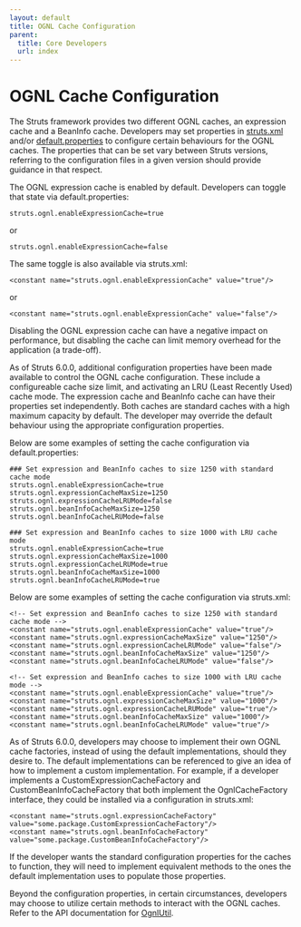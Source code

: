 ```yaml
---
layout: default
title: OGNL Cache Configuration
parent:
  title: Core Developers
  url: index
---
```


# OGNL Cache Configuration

The Struts framework provides two different OGNL caches, an expression cache and a BeanInfo cache.
Developers may set properties in [struts.xml](struts-xml) and/or [default.properties](default-properties) to 
configure certain behaviours for the OGNL caches.  The properties that can be set vary between Struts 
versions, referring to the configuration files in a given version should provide guidance in that respect.

The OGNL expression cache is enabled by default.  Developers can toggle that state via default.properties:
```
struts.ognl.enableExpressionCache=true
```
or
```
struts.ognl.enableExpressionCache=false
```
The same toggle is also available via struts.xml:
```
<constant name="struts.ognl.enableExpressionCache" value="true"/>
```
or
```
<constant name="struts.ognl.enableExpressionCache" value="false"/>
```

Disabling the OGNL expression cache can have a negative impact on performance, but 
disabling the cache can limit memory overhead for the application (a trade-off).

As of Struts 6.0.0, additional configuration properties have been made available to control the
OGNL cache configuration.  These include a configureable cache size limit, and activating
an LRU (Least Recently Used) cache mode.  The expression cache and BeanInfo cache can have
their properties set independently.  Both caches are standard caches with a high maximum
capacity by default.  The developer may override the default behaviour using the 
appropriate configuration properties.

Below are some examples of setting the cache configuration via default.properties:
```
### Set expression and BeanInfo caches to size 1250 with standard cache mode
struts.ognl.enableExpressionCache=true
struts.ognl.expressionCacheMaxSize=1250
struts.ognl.expressionCacheLRUMode=false
struts.ognl.beanInfoCacheMaxSize=1250
struts.ognl.beanInfoCacheLRUMode=false
```
```
### Set expression and BeanInfo caches to size 1000 with LRU cache mode
struts.ognl.enableExpressionCache=true
struts.ognl.expressionCacheMaxSize=1000
struts.ognl.expressionCacheLRUMode=true
struts.ognl.beanInfoCacheMaxSize=1000
struts.ognl.beanInfoCacheLRUMode=true
```

Below are some examples of setting the cache configuration via struts.xml:
```
<!-- Set expression and BeanInfo caches to size 1250 with standard cache mode -->
<constant name="struts.ognl.enableExpressionCache" value="true"/>
<constant name="struts.ognl.expressionCacheMaxSize" value="1250"/>
<constant name="struts.ognl.expressionCacheLRUMode" value="false"/>
<constant name="struts.ognl.beanInfoCacheMaxSize" value="1250"/>
<constant name="struts.ognl.beanInfoCacheLRUMode" value="false"/>
```
```
<!-- Set expression and BeanInfo caches to size 1000 with LRU cache mode -->
<constant name="struts.ognl.enableExpressionCache" value="true"/>
<constant name="struts.ognl.expressionCacheMaxSize" value="1000"/>
<constant name="struts.ognl.expressionCacheLRUMode" value="true"/>
<constant name="struts.ognl.beanInfoCacheMaxSize" value="1000"/>
<constant name="struts.ognl.beanInfoCacheLRUMode" value="true"/>
```

As of Struts 6.0.0, developers may choose to implement their own OGNL cache factories,
instead of using the default implementations, should they desire to.  The default 
implementations can be referenced to give an idea of how to implement a custom implementation.
For example, if a developer implements a CustomExpressionCacheFactory and CustomBeanInfoCacheFactory 
that both implement the OgnlCacheFactory interface, they could be installed via
a configuration in struts.xml:
```
<constant name="struts.ognl.expressionCacheFactory" value="some.package.CustomExpressionCacheFactory"/>
<constant name="struts.ognl.beanInfoCacheFactory" value="some.package.CustomBeanInfoCacheFactory"/>
```
If the developer wants the standard configuration properties for the caches to function, they will need
to implement equivalent methods to the ones the default implementation uses to populate those properties.

Beyond the configuration properties, in certain circumstances, developers may choose to utilize certain methods to 
interact with the OGNL caches.  Refer to the API documentation for [OgnlUtil](https://struts.apache.org/maven/struts2-core/apidocs/com/opensymphony/xwork2/ognl/OgnlUtil.html).
